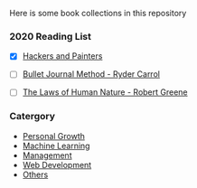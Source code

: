 Here is some book collections in this repository

### 2020 Reading List
- [x] [Hackers and Painters]
- [ ] [Bullet Journal Method - Ryder Carrol]
- [ ] [The Laws of Human Nature - Robert Greene]


### Catergory
* [Personal Growth]
* [Machine Learning]
* [Management]
* [Web Development]
* [Others]


[Hackers and Painters]: https://github.com/Alienover/E-Books/tree/master/Others/Hackers%20and%20Painters
[Bullet Journal Method - Ryder Carrol]: https://github.com/Alienover/E-Books/tree/master/Management/Bullet%20Journal%20Method
[The Laws of Human Nature - Robert Greene]: https://github.com/Alienover/E-Books/tree/master/Personal%20Growth/The%20Laws%20of%20Human%20Nature

[Personal Growth]: https://github.com/Alienover/E-Books/tree/master/Personal%20Growth
[Machine Learning]: https://github.com/Alienover/E-Books/tree/master/Machine%20Learning
[Management]: https://github.com/Alienover/E-Books/tree/master/Management
[Others]: https://github.com/Alienover/E-Books/tree/master/Others
[Web Development]: https://github.com/Alienover/E-Books/tree/master/Web%20Development
